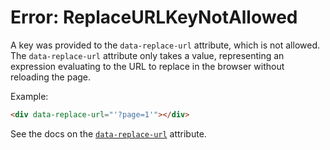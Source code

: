 # Error: ReplaceURLKeyNotAllowed

A key was provided to the `data-replace-url` attribute, which is not allowed. The `data-replace-url` attribute only takes a value, representing an expression evaluating to the URL to replace in the browser without reloading the page.

Example:

```html
<div data-replace-url="'?page=1'"></div>
```

See the docs on the [`data-replace-url`](https://data-star.dev/reference/plugins_backend#data-replace-url) attribute.